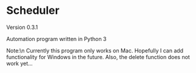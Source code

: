 # Scheduler

Version 0.3.1

Automation program written in Python 3

Note:\n
Currently this program only works on Mac. Hopefully I can add functionality for Windows in the future. 
Also, the delete function does not work yet...
